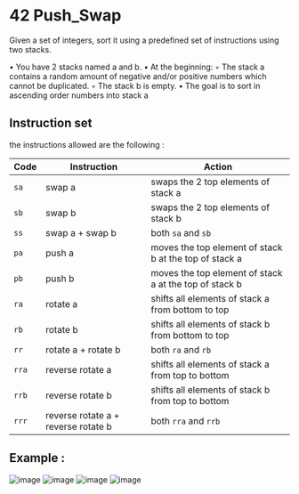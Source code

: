 # 42 Push_Swap

Given a set of integers, sort it using a predefined set of instructions using
two stacks.

• You have 2 stacks named a and b.
• At the beginning:
◦ The stack a contains a random amount of negative and/or positive numbers
which cannot be duplicated.
◦ The stack b is empty.
• The goal is to sort in ascending order numbers into stack a

## Instruction set

the instructions allowed are the following :

| Code  | Instruction                         | Action                                                 |
| ----- | ----------------------------------- | ------------------------------------------------------ |
| `sa`  | swap a                              | swaps the 2 top elements of stack a                    |
| `sb`  | swap b                              | swaps the 2 top elements of stack b                    |
| `ss`  | swap a + swap b                     | both `sa` and `sb`                                     |
| `pa`  | push a                              | moves the top element of stack b at the top of stack a |
| `pb`  | push b                              | moves the top element of stack a at the top of stack b |
| `ra`  | rotate a                            | shifts all elements of stack a from bottom to top      |
| `rb`  | rotate b                            | shifts all elements of stack b from bottom to top      |
| `rr`  | rotate a + rotate b                 | both `ra` and `rb`                                     |
| `rra` | reverse rotate a                    | shifts all elements of stack a from top to bottom      |
| `rrb` | reverse rotate b                    | shifts all elements of stack b from top to bottom      |
| `rrr` | reverse rotate a + reverse rotate b | both `rra` and `rrb`                                   |
## Example :

![image](https://github.com/alaato/push_swap/assets/68467723/457b84e6-63b5-4e2f-9c85-811905c25c62)
![image](https://github.com/alaato/push_swap/assets/68467723/10d9a565-c27c-4dd8-b33b-9c19d31d9292)
![image](https://github.com/alaato/push_swap/assets/68467723/bebbc975-f479-4a1d-8591-765ce1d79780)
![image](https://github.com/alaato/push_swap/assets/68467723/3e3d0161-921b-47aa-ae92-1afbf21c098d)



